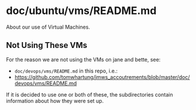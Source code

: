 
# doc/ubuntu/vms/README.md

About our use of Virtual Machines.

## Not Using These VMs

For the reason we are not using the VMs on jane and bette, see:

- `doc/devops/vms/README.md` in this repo, i.e.:
- https://github.com/tomwhartung/jmws_accoutrements/blob/master/doc/devops/vms/README.md

If it is decided to use one or both of these, the subdirectories contain
information about how they were set up.
